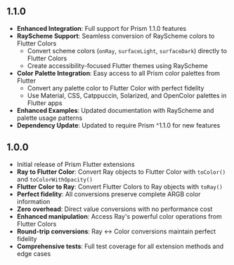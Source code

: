 ## 1.1.0

- **Enhanced Integration**: Full support for Prism 1.1.0 features
- **RayScheme Support**: Seamless conversion of RayScheme colors to Flutter Colors
  - Convert scheme colors (`onRay`, `surfaceLight`, `surfaceDark`) directly to Flutter Colors
  - Create accessibility-focused Flutter themes using RayScheme
- **Color Palette Integration**: Easy access to all Prism color palettes from Flutter
  - Convert any palette color to Flutter Color with perfect fidelity
  - Use Material, CSS, Catppuccin, Solarized, and OpenColor palettes in Flutter apps
- **Enhanced Examples**: Updated documentation with RayScheme and palette usage patterns
- **Dependency Update**: Updated to require Prism ^1.1.0 for new features

## 1.0.0

- Initial release of Prism Flutter extensions
- **Ray to Flutter Color**: Convert Ray objects to Flutter Color with `toColor()` and `toColorWithOpacity()`
- **Flutter Color to Ray**: Convert Flutter Colors to Ray objects with `toRay()`
- **Perfect fidelity**: All conversions preserve complete ARGB color information
- **Zero overhead**: Direct value conversions with no performance cost
- **Enhanced manipulation**: Access Ray's powerful color operations from Flutter Colors
- **Round-trip conversions**: Ray ↔ Color conversions maintain perfect fidelity
- **Comprehensive tests**: Full test coverage for all extension methods and edge cases
